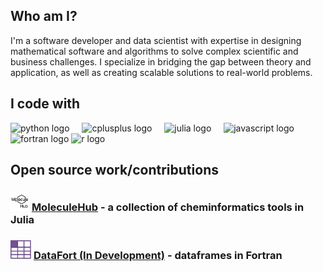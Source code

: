 ## Who am I?
I'm a software developer and data scientist with expertise in designing mathematical
software and algorithms to solve complex scientific and business challenges. 
I specialize in bridging the gap between theory and application, as well as creating 
scalable solutions to real-world problems.

## I code with

<div align="left">
  <img src="https://cdn.jsdelivr.net/gh/devicons/devicon/icons/python/python-original.svg" height="40" alt="python logo"  />
  <img width="12" />
  <img src="https://cdn.jsdelivr.net/gh/devicons/devicon/icons/cplusplus/cplusplus-original.svg" height="40" alt="cplusplus logo"  />
  <img width="12" />
  <img src="https://cdn.jsdelivr.net/gh/devicons/devicon/icons/julia/julia-original-wordmark.svg" height="40" alt="julia logo"  />
  <img width="12" />
  <img src="https://cdn.jsdelivr.net/gh/devicons/devicon/icons/javascript/javascript-original.svg" height="40" alt="javascript logo"  />
  <img width="12" />
  <img src="https://skillicons.dev/icons?i=fortran" height="40" alt="fortran logo"  />
  <img src="https://cdn.jsdelivr.net/gh/devicons/devicon/icons/r/r-original.svg" height="40" alt="r logo"  />
  <img width="12" />
</div>

## Open source work/contributions

### <img src="./assets/moleculehub.png" height="30" alt="molecule hub logo"/> [MoleculeHub](https://github.com/MoleculeHub) - a collection of cheminformatics tools in Julia

### <img src="./assets/datafort.png" height="30" alt="molecule hub logo"/> [DataFort (In Development)](https://github.com/MoleculeHub) - dataframes in Fortran

<!-- ### <img src="./assets/luxjl.png" height="30" alt="molecule hub logo"/> [Lux.jl](https://github.com/LuxDL/Lux.jl) - Elegant and Performant Deep Learning -->

